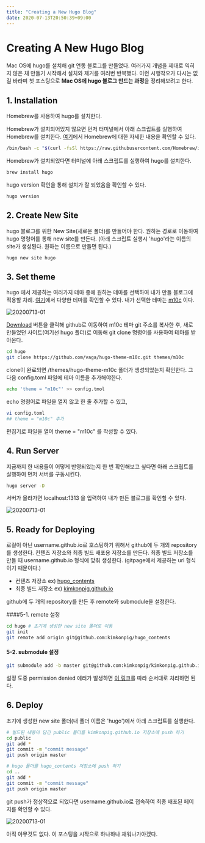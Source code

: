 ```yaml
---
title: "Creating a New Hugo Blog"
date: 2020-07-13T20:50:39+09:00
---
```


# Creating A New Hugo Blog

Mac OS에 hugo를 설치해 git 연동 블로그를 만들었다. 여러가지 개념을 제대로 익히지 않은 채 만들기 시작해서 설치와 제거를 여러번 반복했다. 이런 시행착오가 다시는 없길 바라며 첫 포스팅으로 **Mac OS에 hugo 블로그 만드는 과정**을 정리해보려고 한다.



## 1. Installation

Homebrew를 사용하여 hugo를 설치한다.

Homebrew가 설치되어있지 않으면 먼저 터미널에서 아래 스크립트를 실행하여 Homebrew를 설치한다. [여기](https://brew.sh/index_ko)에서 Homebrew에 대한 자세한 내용을 확인할 수 있다.

```sh
/bin/bash -c "$(curl -fsSl https://raw.githubusercontent.com/Homebrew/install/master/install.sh)"
```



Homebrew가 설치되었다면 터미널에 아래 스크립트를 실행하여 hugo를 설치한다.

```sh
brew install hugo
```



hugo version 확인을 통해 설치가 잘 되었음을 확인할 수 있다.

```sh
hugo version
```



## 2. Create New Site

hugo 블로그를 위한 New Site(새로운 폴더)를 만들어야 한다. 원하는 경로로 이동하여 hugo 명령어를 통해 new site를 만든다. (아래 스크립트 실행시 'hugo'라는 이름의 site가 생성된다. 원하는 이름으로 만들면 된다.)

```sh
hugo new site hugo
```



## 3. Set theme

hugo 에서 제공하는 여러가지 테마 중에 원하는 테마를 선택하여 내가 만들 블로그에 적용할 차례. [여기](https://themes.gohugo.io/)에서 다양한 테마를 확인할 수 있다. 내가 선택한 테마는 [m10c](https://themes.gohugo.io/hugo-theme-m10c/) 이다. 

![20200713-01](/img/20200713-01.JPG)



[Download](https://github.com/vaga/hugo-theme-m10c) 버튼을 클릭해 github로 이동하여 m10c 테마 git 주소를 복사한 후, 새로 만들었던 사이트(여기선 hugo 폴더)로 이동해 git clone 명령어를 사용하여 테마를 받아온다.

```sh
cd hugo
git clone https://github.com/vaga/hugo-theme-m10c.git themes/m10c
```



clone이 완료되면 /themes/hugo-theme-m10c 폴더가 생성되었는지 확인한다. 그 다음 config.toml 파일에 테마 이름을 추가해야한다. 

```sh
echo 'theme = "m10c"' >> config.tmol
```

echo 명령어로 파일을 열지 않고 한 줄 추가할 수 있고,

```sh
vi config.toml
## theme = "m10c" 추가
```

편집기로 파일을 열어 theme = "m10c" 를 작성할 수 있다.



## 4. Run Server

지금까지 한 내용들이 어떻게 반영되었는지 한 번 확인해보고 싶다면 아래 스크립트를 실행하여 먼저 서버를 구동시킨다.

```sh
hugo server -D
```

서버가 올라가면 localhost:1313 을 입력하여 내가 만든 블로그를 확인할 수 있다.

![20200713-01](/img/20200713-02.JPG)



## 5. Ready for Deploying

로컬이 아닌 username.github.io로 호스팅하기 위해서 github에 두 개의 repository를 생성한다. 컨텐츠 저장소와 최종 빌드 배포용 저장소를 만든다. 최종 빌드 저장소를 만들 때 username.github.io 형식에 맞춰 생성한다. (gitpage에서 제공하는 url 형식이기 때문이다.)

* 컨텐츠 저장소 ex) [hugo_contents](https://github.com/kimkonpig/hugo_contents)
* 최종 빌드 저장소 ex) [kimkonpig.github.io](https://github.com/kimkonpig/kimkonpig.github.io)



github에 두 개의 repository를 만든 후 remote와 submodule을 설정한다.

####5-1. remote 설정

~~~ sh
cd hugo # 초기에 생성한 new site 폴더로 이동
git init
git remote add origin git@github.com:kimkonpig/hugo_contents
~~~



#### 5-2. submodule 설정

~~~sh
git submodule add -b master git@github.com:kimkonpig/kimkonpig.github.io.git public
~~~



설정 도중 permission denied 에러가 발생하면 [이 링크](https://docs.github.com/en/github/authenticating-to-github/checking-for-existing-ssh-keys)를 따라 순서대로 처리하면 된다.



## 6. Deploy

초기에 생성한 new site 폴더(내 폴더 이름은 'hugo')에서 아래 스크립트를 실행한다.

~~~sh
# 빌드된 내용이 담긴 public 폴더를 kimkonpig.github.io 저장소에 push 하기
cd public
git add *
git commit -m "commit message"
git push origin master

# hugo 폴더를 hugo_contents 저장소에 push 하기
cd ..
git add *
git commit -m "commit message"
git push origin master
~~~



git push가 정상적으로 되었다면 username.github.io로 접속하여 최종 배포된 페이지를 확인할 수 있다.

![20200713-01](/img/20200713-03.JPG)

아직 아무것도 없다. 이 포스팅을 시작으로 하나하나 채워나가야겠다.